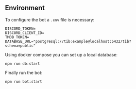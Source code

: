 ## Environment

To configure the bot a `.env` file is necessary:
```
DISCORD_TOKEN=
DISCORD_CLIENT_ID=
TMDB_TOKEN=
DATABASE_URL="postgresql://tib:example@localhost:5432/tib?schema=public"
```

Using docker compose you can set up a local database:
```
npm run db:start
```

Finally run the bot:
```
npm run bot:start
```